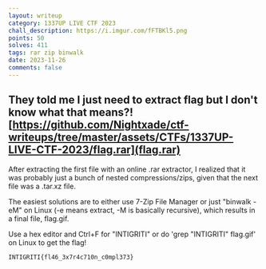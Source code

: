 ```yaml
---
layout: writeup
category: 1337UP LIVE CTF 2023
chall_description: https://i.imgur.com/fFTBKl5.png
points: 50
solves: 411
tags: rar zip binwalk
date: 2023-11-26
comments: false
---
```

They told me I just need to extract flag but I don't know what that means?!
[https://github.com/Nightxade/ctf-writeups/tree/master/assets/CTFs/1337UP-LIVE-CTF-2023/flag.rar](flag.rar)
---

After extracting the first file with an online .rar extractor, I realized that it was probably just a bunch of nested compressions/zips, given that the next file was a .tar.xz file.  

The easiest solutions are to either use 7-Zip File Manager or just "binwalk -eM" on Linux (-e means extract, -M is basically recursive), which results in a final file, flag.gif.  

Use a hex editor and Ctrl+F for "INTIGRITI" or do 'grep "INTIGRITI" flag.gif' on Linux to get the flag!  


    INTIGRITI{fl46_3x7r4c710n_c0mpl373}